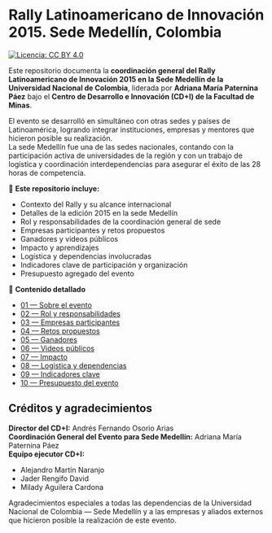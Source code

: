 # Rally Latinoamericano de Innovación 2015. Sede Medellín, Colombia

[![Licencia: CC BY 4.0](https://img.shields.io/badge/Licencia-CC%20BY%204.0-lightgrey.svg)](http://creativecommons.org/licenses/by/4.0/)

Este repositorio documenta la **coordinación general del Rally Latinoamericano de Innovación 2015 en la Sede Medellín de la Universidad Nacional de Colombia**, liderada por **Adriana María Paternina Páez** bajo el **Centro de Desarrollo e Innovación (CD+I) de la Facultad de Minas**.

El evento se desarrolló en simultáneo con otras sedes y países de Latinoamérica, logrando integrar instituciones, empresas y mentores que hicieron posible su realización.  
La sede Medellín fue una de las sedes nacionales, contando con la participación activa de universidades de la región y con un trabajo de logística y coordinación interdependencias para asegurar el éxito de las 28 horas de competencia.

📌 **Este repositorio incluye:**
- Contexto del Rally y su alcance internacional
- Detalles de la edición 2015 en la sede Medellín
- Rol y responsabilidades de la coordinación general de sede
- Empresas participantes y retos propuestos
- Ganadores y videos públicos
- Impacto y aprendizajes
- Logística y dependencias involucradas
- Indicadores clave de participación y organización
- Presupuesto agregado del evento

📂 **Contenido detallado**
- [01 — Sobre el evento](01_Sobre_El_Evento.md)  
- [02 — Rol y responsabilidades](02_Rol_y_Responsabilidades.md)  
- [03 — Empresas participantes](03_Empresas_Participantes.md)  
- [04 — Retos propuestos](04_Retos_Propuestos.md)  
- [05 — Ganadores](05_Ganadores.md)  
- [06 — Videos públicos](06_Videos_Publicos.md)  
- [07 — Impacto](07_Impacto.md)  
- [08 — Logística y dependencias](08_Logistica_y_Dependencias.md)  
- [09 — Indicadores clave](09_Indicadores_Clave.md)  
- [10 — Presupuesto del evento](10_Presupuesto.md)  

## Créditos y agradecimientos

**Director del CD+I:** Andrés Fernando Osorio Arias  
**Coordinación General del Evento para Sede Medellín:** Adriana María Paternina Páez  
**Equipo ejecutor CD+I:**  
- Alejandro Martín Naranjo  
- Jader Rengifo David  
- Milady Aguilera Cardona  

Agradecimientos especiales a todas las dependencias de la Universidad Nacional de Colombia — Sede Medellín y a las empresas y aliados externos que hicieron posible la realización de este evento.
